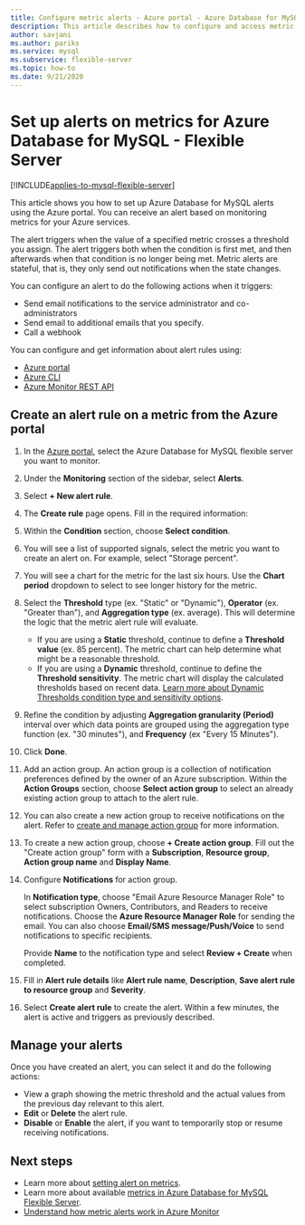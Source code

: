 ```yaml
---
title: Configure metric alerts - Azure portal - Azure Database for MySQL - Flexible Server
description: This article describes how to configure and access metric alerts for Azure Database for MySQL Flexible Server from the Azure portal.
author: savjani
ms.author: pariks
ms.service: mysql
ms.subservice: flexible-server
ms.topic: how-to
ms.date: 9/21/2020
---
```


# Set up alerts on metrics for Azure Database for MySQL - Flexible Server

[!INCLUDE[applies-to-mysql-flexible-server](../includes/applies-to-mysql-flexible-server.md)]

This article shows you how to set up Azure Database for MySQL alerts using the Azure portal. You can receive an alert based on monitoring metrics for your Azure services.

The alert triggers when the value of a specified metric crosses a threshold you assign. The alert triggers both when the condition is first met, and then afterwards when that condition is no longer being met. Metric alerts are stateful, that is, they only send out notifications when the state changes.

You can configure an alert to do the following actions when it triggers:

* Send email notifications to the service administrator and co-administrators
* Send email to additional emails that you specify.
* Call a webhook

You can configure and get information about alert rules using:

* [Azure portal](../../azure-monitor/alerts/alerts-metric.md#create-with-azure-portal)
* [Azure CLI](../../azure-monitor/alerts/alerts-metric.md#with-azure-cli)
* [Azure Monitor REST API](/rest/api/monitor/metricalerts)

## Create an alert rule on a metric from the Azure portal

1. In the [Azure portal](https://portal.azure.com/), select the Azure Database for MySQL flexible server you want to monitor.
2. Under the **Monitoring** section of the sidebar, select **Alerts**.
3. Select **+ New alert rule**.
4. The **Create rule** page opens. Fill in the required information:
5. Within the **Condition** section, choose **Select condition**.
6. You will see a list of supported signals, select the metric you want to create an alert on. For example, select "Storage percent".
7. You will see a chart for the metric for the last six hours. Use the **Chart period** dropdown to select to see longer history for the metric.
8. Select the **Threshold** type (ex. "Static" or "Dynamic"), **Operator** (ex. "Greater than"), and **Aggregation type** (ex. average). This will determine the logic that the metric alert rule will evaluate.
    - If you are using a **Static** threshold, continue to define a **Threshold value** (ex. 85 percent). The metric chart can help determine what might be a reasonable threshold.
    - If you are using a **Dynamic** threshold, continue to define the **Threshold sensitivity**. The metric chart will display the calculated thresholds based on recent data. [Learn more about Dynamic Thresholds condition type and sensitivity options](../../azure-monitor/alerts/alerts-dynamic-thresholds.md).
9. Refine the condition by adjusting **Aggregation granularity (Period)** interval over which data points are grouped using the aggregation type function (ex. "30 minutes"), and **Frequency** (ex "Every 15 Minutes").
10. Click **Done**.
11. Add an action group. An action group is a collection of notification preferences defined by the owner of an Azure subscription. Within the **Action Groups** section, choose **Select action group** to select an already existing action group to attach to the alert rule.
12. You can also create a new action group to receive notifications on the alert. Refer to [create and manage action group](../../azure-monitor/alerts/action-groups.md) for more information.
13. To create a new action group, choose **+ Create action group**. Fill out the "Create action group" form with a **Subscription**, **Resource group**, **Action group name** and **Display Name**.
14. Configure **Notifications** for action group.

    In **Notification type**, choose "Email Azure Resource Manager Role" to select subscription Owners, Contributors, and Readers to receive notifications. Choose the **Azure Resource Manager Role** for sending the email.
    You can also choose **Email/SMS message/Push/Voice** to send notifications to specific recipients.

    Provide **Name** to the notification type and select **Review + Create** when completed.

    <!--:::image type="content" source="./media/howto-alert-on-metric/10-action-group-type.png" alt-text="Action group":::-->

15. Fill in **Alert rule details** like **Alert rule name**, **Description**, **Save alert rule to resource group** and **Severity**.

    <!--:::image type="content" source="./media/howto-alert-on-metric/11-name-description-severity.png" alt-text="Action group":::-->

16. Select **Create alert rule** to create the alert.
    Within a few minutes, the alert is active and triggers as previously described.
## Manage your alerts
Once you have created an alert, you can select it and do the following actions:

* View a graph showing the metric threshold and the actual values from the previous day relevant to this alert.
* **Edit** or **Delete** the alert rule.
* **Disable** or **Enable** the alert, if you want to temporarily stop or resume receiving notifications.


## Next steps
- Learn more about [setting alert on metrics](../../azure-monitor/alerts/alerts-metric.md).
- Learn more about available [metrics in Azure Database for MySQL Flexible Server](./concepts-monitoring.md).
- [Understand how metric alerts work in Azure Monitor](../../azure-monitor/alerts/alerts-metric-overview.md)